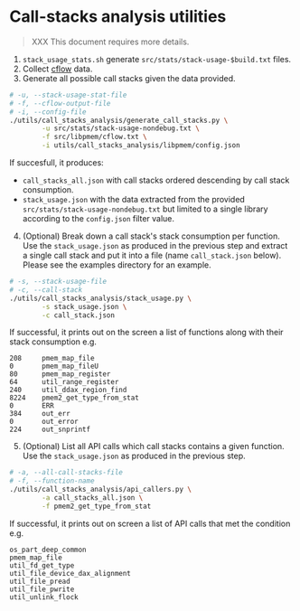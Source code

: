 # Call-stacks analysis utilities

> XXX This document requires more details.

1. `stack_usage_stats.sh` generate `src/stats/stack-usage-$build.txt` files.
2. Collect [cflow](https://savannah.gnu.org/git/?group=cflow) data.
3. Generate all possible call stacks given the data provided.

```sh
# -u, --stack-usage-stat-file
# -f, --cflow-output-file
# -i, --config-file
./utils/call_stacks_analysis/generate_call_stacks.py \
        -u src/stats/stack-usage-nondebug.txt \
        -f src/libpmem/cflow.txt \
        -i utils/call_stacks_analysis/libpmem/config.json
```

If succesfull, it produces:

- `call_stacks_all.json` with call stacks ordered descending by call stack consumption.
- `stack_usage.json` with the data extracted from the provided `src/stats/stack-usage-nondebug.txt` but limited to a single library according to the `config.json` filter value.

4. (Optional) Break down a call stack's stack consumption per function. Use the `stack_usage.json` as produced in the previous step and extract a single call stack and put it into a file (name `call_stack.json` below). Please see the examples directory for an example.

```sh
# -s, --stack-usage-file
# -c, --call-stack
./utils/call_stacks_analysis/stack_usage.py \
        -s stack_usage.json \
        -c call_stack.json
```

If successful, it prints out on the screen a list of functions along with their stack consumption e.g.

```
208     pmem_map_file
0       pmem_map_fileU
80      pmem_map_register
64      util_range_register
240     util_ddax_region_find
8224    pmem2_get_type_from_stat
0       ERR
384     out_err
0       out_error
224     out_snprintf
```

5. (Optional) List all API calls which call stacks contains a given function. Use the `stack_usage.json` as produced in the previous step.

```sh
# -a, --all-call-stacks-file
# -f, --function-name
./utils/call_stacks_analysis/api_callers.py \
        -a call_stacks_all.json \
        -f pmem2_get_type_from_stat
```

If successful, it prints out on screen a list of API calls that met the condition e.g.

```
os_part_deep_common
pmem_map_file
util_fd_get_type
util_file_device_dax_alignment
util_file_pread
util_file_pwrite
util_unlink_flock
```

